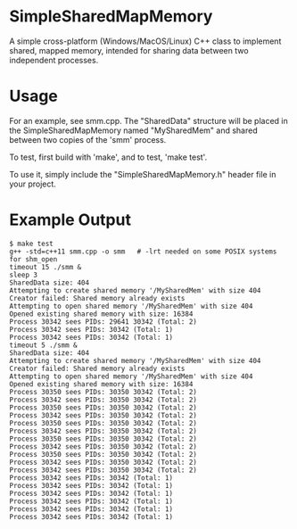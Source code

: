 # SimpleSharedMapMemory
A simple cross-platform (Windows/MacOS/Linux) C++ class to implement shared, mapped memory, intended for sharing data between two independent processes.


# Usage
For an example, see smm.cpp.  The "SharedData" structure will be placed in the SimpleSharedMapMemory named "MySharedMem" and shared between two copies of the 'smm' process.

To test, first build with 'make', and to test, 'make test'.  

To use it, simply include the "SimpleSharedMapMemory.h" header file in your project.

# Example Output

	$ make test
	g++ -std=c++11 smm.cpp -o smm   # -lrt needed on some POSIX systems for shm_open
	timeout 15 ./smm &
	sleep 3
	SharedData size: 404
	Attempting to create shared memory '/MySharedMem' with size 404
	Creator failed: Shared memory already exists
	Attempting to open shared memory '/MySharedMem' with size 404
	Opened existing shared memory with size: 16384
	Process 30342 sees PIDs: 29641 30342 (Total: 2)
	Process 30342 sees PIDs: 30342 (Total: 1)
	Process 30342 sees PIDs: 30342 (Total: 1)
	timeout 5 ./smm &
	SharedData size: 404
	Attempting to create shared memory '/MySharedMem' with size 404
	Creator failed: Shared memory already exists
	Attempting to open shared memory '/MySharedMem' with size 404
	Opened existing shared memory with size: 16384
	Process 30350 sees PIDs: 30350 30342 (Total: 2)
	Process 30342 sees PIDs: 30350 30342 (Total: 2)
	Process 30350 sees PIDs: 30350 30342 (Total: 2)
	Process 30342 sees PIDs: 30350 30342 (Total: 2)
	Process 30350 sees PIDs: 30350 30342 (Total: 2)
	Process 30342 sees PIDs: 30350 30342 (Total: 2)
	Process 30350 sees PIDs: 30350 30342 (Total: 2)
	Process 30342 sees PIDs: 30350 30342 (Total: 2)
	Process 30350 sees PIDs: 30350 30342 (Total: 2)
	Process 30342 sees PIDs: 30350 30342 (Total: 2)
	Process 30342 sees PIDs: 30350 30342 (Total: 2)
	Process 30342 sees PIDs: 30342 (Total: 1)
	Process 30342 sees PIDs: 30342 (Total: 1)
	Process 30342 sees PIDs: 30342 (Total: 1)
	Process 30342 sees PIDs: 30342 (Total: 1)
	Process 30342 sees PIDs: 30342 (Total: 1)
	Process 30342 sees PIDs: 30342 (Total: 1)
